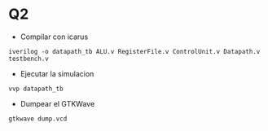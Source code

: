 # Q2
- Compilar con icarus
```
iverilog -o datapath_tb ALU.v RegisterFile.v ControlUnit.v Datapath.v testbench.v
```
- Ejecutar la simulacion
```
vvp datapath_tb
```
- Dumpear el GTKWave
```
gtkwave dump.vcd
```
